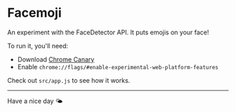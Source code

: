 # Facemoji

An experiment with the FaceDetector API. It puts emojis on your face!

To run it, you'll need:
 - Download [Chrome Canary](https://www.google.com/chrome/browser/canary.html)
 - Enable `chrome://flags/#enable-experimental-web-platform-features`
 
Check out `src/app.js` to see how it works.

---

Have a nice day 🌤